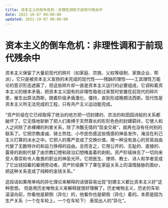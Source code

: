 ```yaml
---
title: 资本主义的倒车危机：非理性调和于前现代残余中
date: 2022-10-07 00:00:00
updated: 2022-10-07 00:00:00
---
```


# 资本主义的倒车危机：非理性调和于前现代残余中

资本主义保留了大量前现代的碎片（如家庭、宗族、父权等级制、家族企业、帮派），它只是被资本主义宣扬的未完成的现代性——残缺的理性——工具理性万能论的意识形态遮蔽了，但这些碎片却一直是资本主义运行的必要组成，它调和着资本主义的根本矛盾，把资本主义固有的非理性吸收过来暂时安置在前现代的碎片里，催生出原法西斯，随着阶级矛盾激化、僵持，直到形成晚期法西斯。现代性是资本主义所无法完成的工程，只有共产主义运动能完成。

“资产阶级在它已经取得了统治的地方把一切封建的、宗法的和田园诗般的关系都破坏了。它无情地斩断了把人们束缚于天然尊长的形形色色的封建羁绊，它使人和人之间除了赤裸裸的利害关系，除了冷酷无情的“现金交易”，就再也没有任何别的联系了。它把宗教虔诚、骑士热忱、小市民伤感这些情感的神圣发作，淹没在利己主义打算的冰水之中。它把人的尊严变成了交换价值，用一种没有良心的贸易自由代替了无数特许的和自力挣得的自由。总而言之，它用公开的、无耻的、直接的、露骨的剥削代替了由宗教幻想和政治幻想掩盖着的剥削。资产阶级抹去了一切向来受人尊崇和令人敬畏的职业的神圣光环。它把医生、律师、教士、诗人和学者变成了它出钱招雇的雇佣劳动者。资产阶级撕下了罩在家庭关系上的温情脉脉的面纱，把这种关系变成了纯粹的金钱关系。”

这段话如果用单纯的异化理论来解释的话很容易出现“封建主义都比资本主义好”这种思想。    但是用历史唯物主义来解释就很好理解了。历史唯物主义，历史的车轮滚滚向前，你看他是颠倒（异化）的，他看你也是颠倒（异化）着的。本质是因为生产关系（一个在车轮上，一个在车轮下） 表现出人的“异化”。
